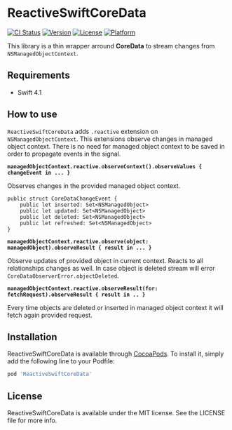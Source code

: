 # ReactiveSwiftCoreData

[![CI Status](https://img.shields.io/travis/marshallxxx/ReactiveSwiftCoreData.svg?style=flat)](https://travis-ci.org/marshallxxx/ReactiveSwiftCoreData)
[![Version](https://img.shields.io/cocoapods/v/ReactiveSwiftCoreData.svg?style=flat)](https://cocoapods.org/pods/ReactiveSwiftCoreData)
[![License](https://img.shields.io/cocoapods/l/ReactiveSwiftCoreData.svg?style=flat)](https://cocoapods.org/pods/ReactiveSwiftCoreData)
[![Platform](https://img.shields.io/cocoapods/p/ReactiveSwiftCoreData.svg?style=flat)](https://cocoapods.org/pods/ReactiveSwiftCoreData)

This library is a thin wrapper arround **CoreData** to stream changes from `NSManagedObjectContext`.

## Requirements
* Swift 4.1

## How to use

`ReactiveSwiftCoreData` adds `.reactive` extension on `NSManagedObjectContext`. This extensions observe changes in managed object context. There is no need for managed object context to be saved in order to propagate events in the signal.

**`managedObjectContext.reactive.observeContext().observeValues { changeEvent in ... }`**

Observes changes in the provided managed object context.

```
public struct CoreDataChangeEvent {
    public let inserted: Set<NSManagedObject>
    public let updated: Set<NSManagedObject>
    public let deleted: Set<NSManagedObject>
    public let refreshed: Set<NSManagedObject>
}
```

**`managedObjectContext.reactive.observe(object: managedObject).observeResult { result in ... }`**

Observe updates of provided object in current context. Reacts to all relationships changes as well. In case object is deleted stream will error `CoreDataObserverError.objectDeleted`.

**`managedObjectContext.reactive.observeResult(for: fetchRequest).observeResult { result in .. }`**

Every time objects are deleted or inserted in managed object context it will fetch again provided request.

## Installation

ReactiveSwiftCoreData is available through [CocoaPods](https://cocoapods.org). To install
it, simply add the following line to your Podfile:

```ruby
pod 'ReactiveSwiftCoreData'
```

## License

ReactiveSwiftCoreData is available under the MIT license. See the LICENSE file for more info.


